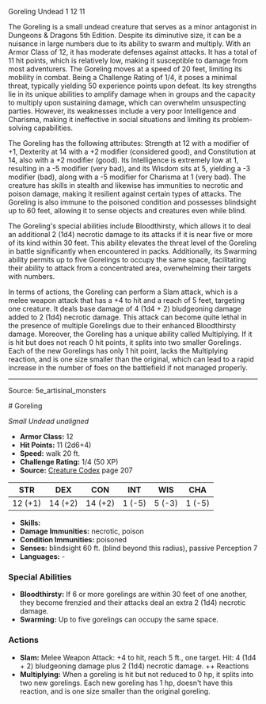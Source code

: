 <MonsterName/>Goreling</MonsterName>
<CreatureType/>Undead</CreatureType>
<CR/>1</CR>
<AC/>12</AC>
<HP/>11</HP>
<summary>The Goreling is a small undead creature that serves as a minor antagonist in Dungeons & Dragons 5th Edition. Despite its diminutive size, it can be a nuisance in large numbers due to its ability to swarm and multiply. With an Armor Class of 12, it has moderate defenses against attacks. It has a total of 11 hit points, which is relatively low, making it susceptible to damage from most adventurers. The Goreling moves at a speed of 20 feet, limiting its mobility in combat. Being a Challenge Rating of 1/4, it poses a minimal threat, typically yielding 50 experience points upon defeat. Its key strengths lie in its unique abilities to amplify damage when in groups and the capacity to multiply upon sustaining damage, which can overwhelm unsuspecting parties. However, its weaknesses include a very poor Intelligence and Charisma, making it ineffective in social situations and limiting its problem-solving capabilities.</summary>

<detail>

The Goreling has the following attributes: Strength at 12 with a modifier of +1, Dexterity at 14 with a +2 modifier (considered good), and Constitution at 14, also with a +2 modifier (good). Its Intelligence is extremely low at 1, resulting in a -5 modifier (very bad), and its Wisdom sits at 5, yielding a -3 modifier (bad), along with a -5 modifier for Charisma at 1 (very bad). The creature has skills in stealth and likewise has immunities to necrotic and poison damage, making it resilient against certain types of attacks. The Goreling is also immune to the poisoned condition and possesses blindsight up to 60 feet, allowing it to sense objects and creatures even while blind.

The Goreling's special abilities include Bloodthirsty, which allows it to deal an additional 2 (1d4) necrotic damage to its attacks if it is near five or more of its kind within 30 feet. This ability elevates the threat level of the Goreling in battle significantly when encountered in packs. Additionally, its Swarming ability permits up to five Gorelings to occupy the same space, facilitating their ability to attack from a concentrated area, overwhelming their targets with numbers.

In terms of actions, the Goreling can perform a Slam attack, which is a melee weapon attack that has a +4 to hit and a reach of 5 feet, targeting one creature. It deals base damage of 4 (1d4 + 2) bludgeoning damage added to 2 (1d4) necrotic damage. This attack can become quite lethal in the presence of multiple Gorelings due to their enhanced Bloodthirsty damage. Moreover, the Goreling has a unique ability called Multiplying. If it is hit but does not reach 0 hit points, it splits into two smaller Gorelings. Each of the new Gorelings has only 1 hit point, lacks the Multiplying reaction, and is one size smaller than the original, which can lead to a rapid increase in the number of foes on the battlefield if not managed properly.</detail>



---

Source: 5e_artisinal_monsters

<statblock>
# Goreling

*Small* *Undead* *unaligned*

- **Armor Class:** 12
- **Hit Points:** 11 (2d6+4)
- **Speed:** walk 20 ft.
- **Challenge Rating:** 1/4 (50 XP)
- **Source:** [Creature Codex](https://koboldpress.com/kpstore/product/creature-codex-for-5th-edition-dnd) page 207

| STR | DEX | CON | INT | WIS | CHA |
| --- | --- | --- | --- | --- | --- |
| 12 (+1) | 14 (+2) | 14 (+2) | 1 (-5) | 5 (-3) | 1 (-5) |

- **Skills:** 
- **Damage Immunities:** necrotic, poison
- **Condition Immunities:** poisoned
- **Senses:** blindsight 60 ft. (blind beyond this radius), passive Perception 7
- **Languages:** -

### Special Abilities

- **Bloodthirsty:** If 6 or more gorelings are within 30 feet of one another, they become frenzied and their attacks deal an extra 2 (1d4) necrotic damage.
- **Swarming:** Up to five gorelings can occupy the same space.

### Actions

- **Slam:** Melee Weapon Attack: +4 to hit, reach 5 ft., one target. Hit: 4 (1d4 + 2) bludgeoning damage plus 2 (1d4) necrotic damage. ++ Reactions
- **Multiplying:** When a goreling is hit but not reduced to 0 hp, it splits into two new gorelings. Each new goreling has 1 hp, doesn't have this reaction, and is one size smaller than the original goreling.


</statblock>


